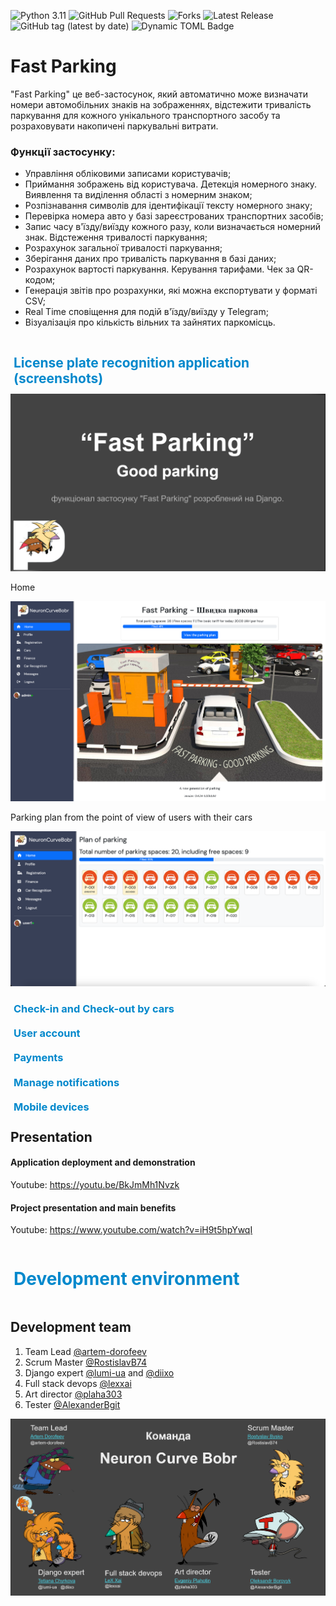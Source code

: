 ![Python 3.11](https://img.shields.io/badge/python-3.11-blueviolet)
![GitHub Pull Requests](https://img.shields.io/github/issues-pr/AlexanderBgit/PlateN?color=blueviolet)
![Forks](https://img.shields.io/github/forks/AlexanderBgit/PlateN?style=social)
![Latest Release](https://img.shields.io/github/v/release/AlexanderBgit/PlateN?include_prereleases&label=latest%20release)
![GitHub tag (latest by date)](https://img.shields.io/github/v/tag/AlexanderBgit/PlateN?label=Version%20for%20development)
![Dynamic TOML Badge](https://img.shields.io/badge/dynamic/toml?url=https%3A%2F%2Fraw.githubusercontent.com%2FAlexanderBgit%2FPlateN%2Fdev%2FFRONTEND%2Fpyproject.toml&query=%24.tool.poetry.version&prefix=v&style=flat&label=toml%20dev%20version)



# Fast Parking
"Fast Parking" це веб-застосунок, який автоматично може визначати номери автомобільних знаків на зображеннях, відстежити тривалість паркування для кожного унікального транспортного засобу та розраховувати накопичені паркувальні витрати.

### Функції застосунку:

- Управління обліковими записами користувачів;
- Приймання зображень від користувача. Детекція номерного знаку. Виявлення та виділення області з номерним знаком; 
- Розпізнавання символів для ідентифікації тексту номерного знаку;
- Перевірка номера авто у базі зареєстрованих транспортних засобів;
- Запис часу в'їзду/виїзду кожного разу, коли визначається номерний знак. Відстеження тривалості паркування;
- Розрахунок загальної тривалості паркування;
- Зберігання даних про тривалість паркування в базі даних;
- Розрахунок вартості паркування. Керування тарифами. Чек за QR-кодом;
- Генерація звітів про розрахунки, які можна експортувати у форматі CSV;
- Real Time сповіщення для подій в'їзду/виїзду у Telegram;
- Візуалізація про кількість вільних та зайнятих паркомісць.

<details open>
  <summary style="display: flex; align-items: center; color: #0088CC; margin-bottom: -5px; margin-top: 0px;"><span style="margin-right: 5px;"></span><h2>
  License plate recognition application (screenshots)</h2></summary>

<div align="left" width="948" height="474">
  <img src="/readme/Title.png">
</div>

Home

<div align="left" width="948" height="474">
  <img src="/readme/Home_page_v2.png">
</div>

Parking plan from the point of view of users with their cars

<div align="left" width="948" height="474">
  <img src="/readme/Parking Plan_v3.png">
</div>


<details>
  <summary style="display: flex; align-items: center; color: #0088CC; margin-bottom: -20px; margin-top: 0px;"><span style="margin-right: 5px;"></span><h3>Check-in and Check-out by cars </h3></summary>

Car recognition In

<div align="left" width="948" height="474">
  <img src="/readme/Photos IN_v2.png">
</div>

Car recognition Out

<div align="left" width="948" height="474">
  <img src="/readme/Photos OUT_v2.png">
</div>

Cars

<div align="left" width="948" height="474">
  <img src="/readme/Cars_v2.png">
</div>

Registration list

<div align="left" width="948" height="474">
  <img src="/readme/Registration list_v2.png">
</div>
</details>


<details>
  <summary style="display: flex; align-items: center; color: #0088CC; margin-bottom: -20px; margin-top: 0px;"><span style="margin-right: 5px;"></span><h3>User account </h3></summary>

Profile

<div align="left" width="948" height="474">
  <img src="/readme/User profile_v2.png">
</div>

User cars

<div align="left" width="948" height="474">
  <img src="/readme/My Cars_v2.png">
</div>

Registration

<div align="left" width="948" height="474">
  <img src="/readme/Register new user_v2.png">
</div>

SignIn

<div align="left" width="948" height="474">
  <img src="/readme/https __edu202415.aacom.net.png">
</div>
</details>


<details>
  <summary style="display: flex; align-items: center; color: #0088CC;margin-bottom: -20px; margin-top: 0px;"><span style="margin-right: 5px;"></span><h3>Payments </h3></summary>

Finance

<div align="left" width="948" height="474">
  <img src="/readme/Finance pay_v2.png">
</div>

<div align="left" width="948" height="474">
  <img src="/readme/Finance Pay the invoice_v2.png">
</div>

<div align="left" width="948" height="474">
  <img src="/readme/Finance Pay the invoice2_v2.png">
</div>

<div align="left" width="948" height="474">
  <img src="/readme/Payment list_v2.png">
</div>

<div align="left" width="948" height="474">
  <img src="/readme/Finance Tariff_v2.png">
</div>

</details>

<details>
  <summary style="display: flex; align-items: center; color: #0088CC; margin-bottom: -20px; margin-top: 0px;"><span style="margin-right: 5px;"></span><h3>Manage notifications </h3></summary>

Messages

<div align="left" width="948" height="474">
  <img src="/readme/Messages_v2.png">
</div>

Telegram
<div align="left" width="948" height="474">
  <img src="/readme/Telegram_bot.png">
</div>

<div align="left" width="948" height="474">
  <img src="/readme/Telegram_news.png">
</div>

<div align="left" width="948" height="474">
  <img src="/readme/Telegram_chat.png">
</div>
</details>

<details>
  <summary style="display: flex; align-items: center; color: #0088CC; margin-bottom: -20px; margin-top: 0px;"><span style="margin-right: 5px;"></span><h3>Mobile devices</h3></summary>

Adaptive layout
<div align="left" width="948" height="474">
  <img src="/readme/Mobile adaptive.png">
</div>

</details>

## Presentation
#### Application deployment and demonstration

Youtube: https://youtu.be/BkJmMh1Nvzk

#### Project presentation and main benefits
Youtube: https://www.youtube.com/watch?v=iH9t5hpYwqI

</details>


<details>
  <summary style="display: flex; align-items: center; color: #0088CC;"><span style="margin-right: 5px;"></span><h1>Development environment</h1></summary>

## env file
На основі файлу `deploy/env-examples` створюємо власний  `deploy/.env` з власними змінними

<details>
  <summary style="display: flex; align-items: center; color: #0088CC;"><span style="margin-right: 5px;"></span><h2>LOCAL DEVELOPMENT</h2></summary>

- git проекту: https://github.com/AlexanderBgit/PlateN , default branch `dev`

- кожен створює власні гілки від `dev` і оновлює їх через `merge`. Іменна гілок `usernmae` - постійна користувача, `usernmae-feature` тимчасова, після об'єднання з іншими гілками знищується.

- merge to `dev` тільки через `pull-request` і запит користувачам на підтвердження, мінімум один має підтвердити, і тоді розблокується кнопка `Merge`, і можна об'єднати у `dev`.

- Python >=3.10,<3.12

- poetry

- Django 5

- Скрипти `.cmd` для виконання у операційній системі Windows тільки.

- Скрипти `.sh` для виконання у операційній системі Linux, Mac.

- Корінь git проекту має декілька незалежних підпроєктів:
    - BACKEND
    - FRONTEND
    - Database
    - DS

- Кожен підпроєкт - незалежний продукт, і відповідно має свій незалежний Docker. 

- Спілкуються через спільну базу даних, при розробці це може бути локальна з Docker або віддалена у elephantsql.

- Налаштування змінних середовища - спільні у файлі /deploy/.env. Локальна розробка використовує тільки відносний шлях до цього файлу. Наприклад код з `fastparking\fastparking\settings.py`: 
```
BASE_DIR = Path(__file__).resolve().parent.parent
env_file = BASE_DIR.parent.parent.joinpath("deploy").joinpath(".env")
if env_file.exists():
    load_dotenv(env_file) 
else:
    print("ENV file not found:", env_file)
```

- _Security_. Кожен докер при старті бере налаштування з .env котрі йому тільки потрібні, а не весь файл. Розміщується .env файл тільки за межами докер контейнера.

- FRONTEND має власне віртуальне оточення poetry.

- BACKEND має власне віртуальне оточення poetry

- DS - робочі файли для Data Science

- Для роботи з FRONTEND:
    - переходимо у теку FRONTEND, активуємо віртуальне сердобине `poetry shell`
    - Далі `poetry update` встановить або оновить пакунки субпроєкту.

- Для роботи з BACKEND:
    - переходимо у теку BACKEND, активуємо віртуальне сердобине `poetry shell`
    - Далі `poetry update` встановить або оновить пакунки субпроєкту.

- Якщо у VC Code створити Workspace, додати до нього підпроєкти як (File->Add folder to WorkSpace), то при запуску терміналу буде запити з якої теки ви це хочете зробити.

 - Для роботи з локальною базою даних використовуємо настуні кроки (Local Database postgres). Для роботи з віддаленою базою даних пропускаємо ці кроки.
</details>

<details>
  <summary style="display: flex; align-items: center; color: #0088CC;"><span style="margin-right: 5px;"></span><h2>Local Database postgres</h2></summary>

#### run database postgres docker container

`scripts/docker_db.cmd`

Данні бази будуть створенні у теці `Database\postgres-data\`

Тека додана у виключення git - не викладати у git, у кожного вона своя!

#### stop database postgres docker container
`scripts\docker_db_stop.cmd`
</details>

<details>
  <summary style="display: flex; align-items: center; color: #0088CC;"><span style="margin-right: 5px;"></span><h2>Launching and maintenance of the app in docker</h2></summary>

#### run app locally
Запускати з віртуального оточення poetry
```
cd FRONTEND/fastparking
python manage.py runserver 0.0.0.0:8000
```
`scripts\run_dev_app.cmd`

#### export poetry package to requirements.txt
Запускати з віртуального оточення poetry
```
cd FRONTEND
poetry export --without-hashes > requirements.txt
```
`scripts\gen_req_txt.cmd`

#### migrate db changes
```
cd FRONTEND/fastparking
python manage.py migrate
```

#### Автоматичне створення супер адміністратора Django з оточення .env

`scripts\create_django_auto_admin.cmd`

#### Запуск всього проєкту з підпроєктами у докер

##### run project (db+code) docker container
Данні бази будуть створенні у теці `Database\postgres-data\`

`scripts\docker_app_run.cmd`

Режим DEBUG - консолі 

##### rebuild project (code) docker container
`scripts\docker_app_build.cmd`
</details>


<details>
  <summary style="display: flex; align-items: center; color: #0088CC;"><span style="margin-right: 5px;"></span><h2>Connection procedure dev - Django from scratch:</h2></summary>

1. git checkout dev
1. git pull
1. cd FRONTEND
1. poetry shell
1. poetry update
1. cd ..
1. cd scripts
1. docker_db.cmd - run DB local docker, skip if remote used postgres
1. create_django_auto_admin.cmd - create admin aromatically from .env
1. run_dev_app.cmd - run app
1. open browser: http://127.0.0.1:8000
</details>

<details>
  <summary style="display: flex; align-items: center; color: #0088CC;"><span style="margin-right: 5px;"></span><h2>SERVER SIDE DEPLOY - CI/CD</h2></summary>


<details>
  <summary style="display: flex; align-items: center; color: #0088CC;"><span style="margin-right: 5px;"></span><h3>CI перевірка коду </h3></summary>


Перевірка коду проєкту на збирання проходить автоматично у кожному "GitHub pull request" безпосередньо перед об'єднанням з гілкою `dev` функцію Action GitHub.

Але без повірки міграції.

Action GitHub використовує налаштуванням з файлу `.github\workflows\django.yml` де проходить перевірка на збирання середовища виконання для трьох версії python:  `python-version: ["3.10", "3.11"]`. 

Безпосереднє тестування проєкту Django автоматично виконується командую `python manage.py test`.
</details>

<details>
  <summary style="display: flex; align-items: center; color: #0088CC;"><span style="margin-right: 5px;"></span><h3>CD </h3></summary>

Сервер: Linux (Debian).

Локальний користувач для виконання задач без прав адміністратора.

На сервері проект виконуються у декількох `docker` контейнерах, котрі об'єднані файлом налаштувань: `deploy\docker-compose-project.yml`.

Для визначення події з необхідності виконати операцію повторного `deploy` - періодично виконується скрипт: `scripts\detect_changes_git.sh`. 

Цей скрипт визначає чи не змінилася віддалена гілка проекту `dev`. 

Якщо зміни виявленні то виконується скрипт - `scripts\re_deploy_docker.sh`.

Для налаштувань під конкретні умови середовища виконання файл `detect_changes_git` копіюємо за межі теки проєкту.

У нас це рівень вище `~/PlateN/`, та змінюємо локальний шлях до теки проєкту у змінній `SOURCE`.  
```
SOURCE=${HOME}/PlateN/PlateN
```

Для налаштування системного планувальника завдань використано команду `crontab -e`.

Де додано наступний рядок: 
```
*/15 * * * *  ~/PlateN/detect_changes_git.sh > /dev/null 2>&1
```
 Що дозволяє запускати скрипт `detect_changes_git.sh` кожні 15 хвилин.
</details>

</details>

</details>

## Development team
1. Team Lead [@artem-dorofeev](https://github.com/artem-dorofeev) 
1. Scrum Master [@RostislavB74](https://github.com/RostislavB74) 
1. Django expert [@lumi-ua](https://github.com/lumi-ua) and 
[@diixo](https://github.com/diixo) 
1. Full stack devops [@lexxai](https://github.com/lexxai) 
2. Art director [@plaha303](https://github.com/plaha303) 
3. Tester [@AlexanderBgit](https://github.com/AlexanderBgit) 

<div align="left" width="948" height="474">
  <img src="/readme/Team.png">
</div>
